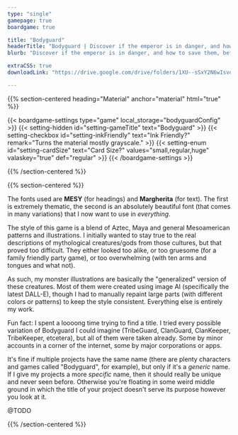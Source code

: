 ```yaml
---
type: "single"
gamepage: true
boardgame: true

title: "Bodyguard"
headerTitle: "Bodyguard | Discover if the emperor is in danger, and how to save them, before anyone else. Then do it again."
blurb: "Discover if the emperor is in danger, and how to save them, before anyone else. Then do it again."

extraCSS: true
downloadLink: "https://drive.google.com/drive/folders/1XU--sSxY2N6wIsvosMi_4ko9lV1X3TGI"

---
```


{{% section-centered heading="Material" anchor="material" html="true" %}}

{{< boardgame-settings type="game" local_storage="bodyguardConfig" >}}
	{{< setting-hidden id="setting-gameTitle" text="Bodyguard" >}}
  {{< setting-checkbox id="setting-inkFriendly" text="Ink Friendly?" remark="Turns the material mostly grayscale." >}}
  {{< setting-enum id="setting-cardSize" text="Card Size?" values="small,regular,huge" valaskey="true" def="regular" >}}
{{< /boardgame-settings >}}

{{% /section-centered %}}

{{% section-centered %}}

The fonts used are **MESY** (for headings) and **Margherita** (for text). The first is extremely thematic, the second is an absolutely beautiful font (that comes in many variations) that I now want to use in _everything_.

The style of this game is a blend of Aztec, Maya and general Mesoamerican patterns and illustrations. I initially wanted to stay true to the real descriptions of mythological creatures/gods from those cultures, but that proved too difficult. They either looked too alike, or too gruesome (for a family friendly party game), or too overwhelming (with ten arms and tongues and what not).

As such, my monster illustrations are basically the "generalized" version of these creatures. Most of them were created using image AI (specifically the latest DALL-E), though I had to manually repaint large parts (with different colors or patterns) to keep the style consistent. Everything else is entirely my work.

Fun fact: I spent a loooong time trying to find a title. I tried every possible variation of Bodyguard I could imagine (TribeGuard, ClanGuard, ClanKeeper, TribeKeeper, etcetera), but all of them were taken already. Some by minor accounts in a corner of the internet, some by major corporations or apps.

It's fine if multiple projects have the same name (there are plenty characters and games called "Bodyguard", for example), but only if it's a _generic_ name. If I give my projects a more _specific_ name, then it should really be unique and never seen before. Otherwise you're floating in some weird middle ground in which the title of your project doesn't serve its purpose however you look at it.

@TODO

{{% /section-centered %}}

